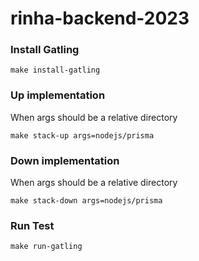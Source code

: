 # rinha-backend-2023


### Install Gatling
```
make install-gatling
```

### Up implementation
When args should be a relative directory 
```
make stack-up args=nodejs/prisma
```

### Down implementation
When args should be a relative directory 
```
make stack-down args=nodejs/prisma
```

### Run Test
```
make run-gatling
```
